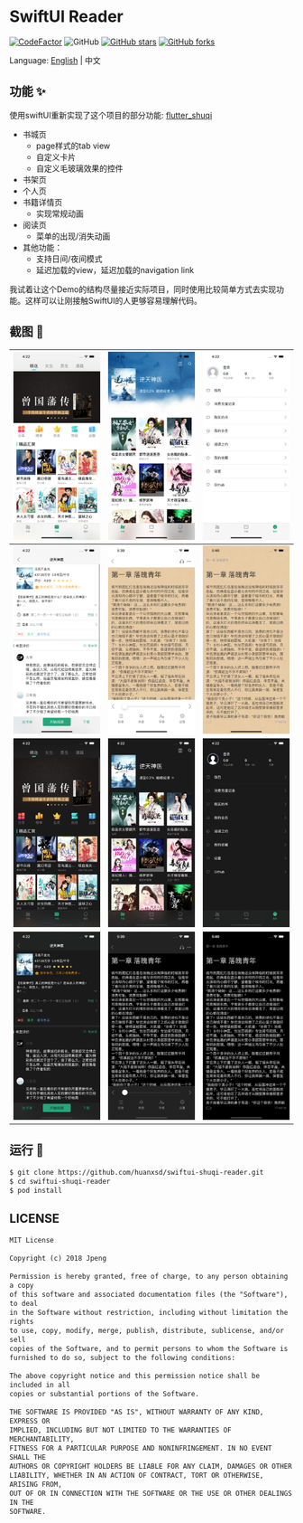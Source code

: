 # SwiftUI Reader


[![CodeFactor](https://www.codefactor.io/repository/github/huanxsd/swiftui-shuqi-reader/badge)](https://www.codefactor.io/repository/github/huanxsd/swiftui-shuqi-reader)
![GitHub](https://img.shields.io/github/license/mashape/apistatus.svg?longCache=true&style=flat-square)
[![GitHub stars](https://img.shields.io/github/stars/huanxsd/swiftui-shuqi-reader?logo=github&style=flat-square)](https://github.com/huanxsd/swiftui-shuqi-reader/stargazers)
[![GitHub forks](https://img.shields.io/github/forks/huanxsd/swiftui-shuqi-reader?logo=github&style=flat-square)](https://github.com/huanxsd/swiftui-shuqi-reader/network)

Language: [English](README.md) | 中文

## 功能 ✨

使用swiftUI重新实现了这个项目的部分功能: [flutter_shuqi](https://github.com/huanxsd/flutter_shuqi)
* 书城页
    * page样式的tab view
    * 自定义卡片
    * 自定义毛玻璃效果的控件
* 书架页
* 个人页
* 书籍详情页
    * 实现常规动画
* 阅读页
    * 菜单的出现/消失动画
* 其他功能：
    * 支持日间/夜间模式
    * 延迟加载的view，延迟加载的navigation link

我试着让这个Demo的结构尽量接近实际项目，同时使用比较简单方式去实现功能。这样可以让刚接触SwiftUI的人更够容易理解代码。

## 截图 📸

| ![1](https://github.com/huanxsd/swiftui-shuqi-reader/blob/master/screenshot/light_1.png)   | ![2](https://github.com/huanxsd/swiftui-shuqi-reader/blob/master/screenshot/light_2.png)   | ![3](https://github.com/huanxsd/swiftui-shuqi-reader/blob/master/screenshot/light_3.png)   |
|----------------------------------------------------------|----------------------------------------------------------|----------------------------------------------------------|
| ![4](https://github.com/huanxsd/swiftui-shuqi-reader/blob/master/screenshot/light_4.png)   | ![5](https://github.com/huanxsd/swiftui-shuqi-reader/blob/master/screenshot/light_5.png)   | ![6](https://github.com/huanxsd/swiftui-shuqi-reader/blob/master/screenshot/light_6.png)   |
| ![7](https://github.com/huanxsd/swiftui-shuqi-reader/blob/master/screenshot/dark_1.png)   | ![8](https://github.com/huanxsd/swiftui-shuqi-reader/blob/master/screenshot/dark_2.png)   | ![9](https://github.com/huanxsd/swiftui-shuqi-reader/blob/master/screenshot/dark_3.png)   |
| ![10](https://github.com/huanxsd/swiftui-shuqi-reader/blob/master/screenshot/dark_4.png)   | ![11](https://github.com/huanxsd/swiftui-shuqi-reader/blob/master/screenshot/dark_5.png)   | ![12](https://github.com/huanxsd/swiftui-shuqi-reader/blob/master/screenshot/dark_6.png)   |

## 运行 🍭

```
$ git clone https://github.com/huanxsd/swiftui-shuqi-reader.git
$ cd swiftui-shuqi-reader
$ pod install
```

## LICENSE


```
MIT License

Copyright (c) 2018 Jpeng

Permission is hereby granted, free of charge, to any person obtaining a copy
of this software and associated documentation files (the "Software"), to deal
in the Software without restriction, including without limitation the rights
to use, copy, modify, merge, publish, distribute, sublicense, and/or sell
copies of the Software, and to permit persons to whom the Software is
furnished to do so, subject to the following conditions:

The above copyright notice and this permission notice shall be included in all
copies or substantial portions of the Software.

THE SOFTWARE IS PROVIDED "AS IS", WITHOUT WARRANTY OF ANY KIND, EXPRESS OR
IMPLIED, INCLUDING BUT NOT LIMITED TO THE WARRANTIES OF MERCHANTABILITY,
FITNESS FOR A PARTICULAR PURPOSE AND NONINFRINGEMENT. IN NO EVENT SHALL THE
AUTHORS OR COPYRIGHT HOLDERS BE LIABLE FOR ANY CLAIM, DAMAGES OR OTHER
LIABILITY, WHETHER IN AN ACTION OF CONTRACT, TORT OR OTHERWISE, ARISING FROM,
OUT OF OR IN CONNECTION WITH THE SOFTWARE OR THE USE OR OTHER DEALINGS IN THE
SOFTWARE.
 ```